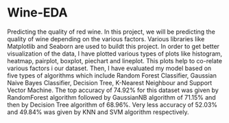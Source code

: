 # Wine-EDA
Predicting the quality of red wine.
In this project, we will be predicting the quality of wine depending on the various factors. Various libraries like Matplotlib and Seaborn are used to buildt this project. In order to get better visualization of the data, I have plotted various types of plots like histogram, heatmap, pairplot, boxplot, piechart and lineplot. This plots help to co-relate various factors i our dataset. Then, I have evaluated my model based on five types of algorithms which include Random Forest Classifier, Gaussian Naive Bayes Classifier, Decision Tree, K-Nearest Neighbour and Support Vector Machine. The top accuracy of 74.92% for this dataset was given by RandomForest algorithm followed by GaussianNB algorithm of 71.15% and then by Decision Tree algorithm of 68.96%. Very less accuracy of 52.03% and 49.84% was given by KNN and SVM algorithm respectively.
